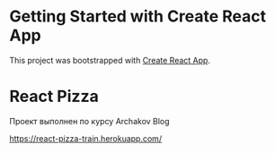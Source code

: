 # Getting Started with Create React App

This project was bootstrapped with [Create React App](https://github.com/facebook/create-react-app).

# React Pizza

Проект выполнен по курсу Archakov Blog

https://react-pizza-train.herokuapp.com/
